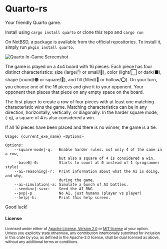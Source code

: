 # Quarto-rs

Your friendly Quarto game.

Install using `cargo install quarto` or clone this repo and `cargo run`

On NetBSD, a package is available from the official repositories.
To install it, simply run `pkgin install quarto`.

![Quarto In-Game Screenshot](quarto.png?raw=true "Quarto In-Game Screenshot")

The game is played on a 4x4 board with 16 pieces. Each piece has four distinct
characteristics: size (large/✋ or small/🤏), color (light/⬜ or dark/⬛),
shape (round/🟠 or square/🔶), and fill (filled/🔴 or hollow/⭕).
On your turn, you choose one of the 16 pieces and give it to your opponent.
Your opponent then places that piece on any empty space on the board.

The first player to create a row of four pieces with at least one matching
characteristic wins the game. Matching characteristics can be in any direction,
horizontally, vertically, or diagonally.
In the harder square mode, (-q), a square of 4 is also considered a win.

If all 16 pieces have been placed and there is no winner, the game is a tie.

```
Usage: {current_exe_name} <Options>

Options:
    --square-mode|-q:   Enable harder rules: not only 4 of the same in a row,
                        but also a square of 4 is considered a win.
    --base0|-0:         Starts to count at 0 instead of 1 (programmer style)
    --ai-reasoning|-r:  Print information about what the AI is doing, and why,
                        during the game.
    --ai-simulation|-a: Simulate a bunch of AI battles.
    --seed=<>|-s=<>:    Seed the AI RNG
    --pvp|-p            No AI, just humans (player vs player)
    --help|-h:          Print this help screen.
```

Good luck!


#### License

<sup>
Licensed under either of <a href="LICENSE-APACHE">Apache License, Version
2.0</a> or <a href="LICENSE-MIT">MIT license</a> at your option.
</sup>

<br>

<sub>
Unless you explicitly state otherwise, any contribution intentionally submitted
for inclusion in this crate by you, as defined in the Apache-2.0 license, shall
be dual licensed as above, without any additional terms or conditions.
</sub>

<br>
